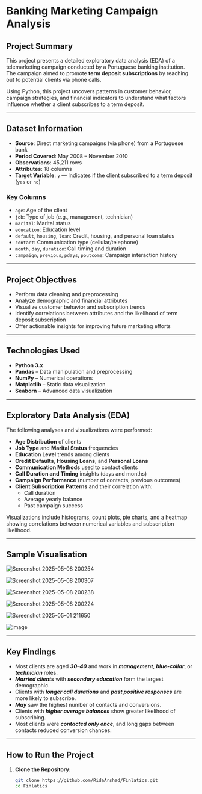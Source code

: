 # Banking Marketing Campaign Analysis

## **Project Summary**

This project presents a detailed exploratory data analysis (EDA) of a telemarketing campaign conducted by a Portuguese banking institution. The campaign aimed to promote **term deposit subscriptions** by reaching out to potential clients via phone calls.

Using Python, this project uncovers patterns in customer behavior, campaign strategies, and financial indicators to understand what factors influence whether a client subscribes to a term deposit.

---

## **Dataset Information**

- **Source**: Direct marketing campaigns (via phone) from a Portuguese bank
- **Period Covered**: May 2008 – November 2010
- **Observations**: 45,211 rows
- **Attributes**: 18 columns
- **Target Variable**: `y` — Indicates if the client subscribed to a term deposit (`yes` or `no`)

### Key Columns
- `age`: Age of the client
- `job`: Type of job (e.g., management, technician)
- `marital`: Marital status
- `education`: Education level
- `default`, `housing`, `loan`: Credit, housing, and personal loan status
- `contact`: Communication type (cellular/telephone)
- `month`, `day`, `duration`: Call timing and duration
- `campaign`, `previous`, `pdays`, `poutcome`: Campaign interaction history

---

## **Project Objectives**

- Perform data cleaning and preprocessing
- Analyze demographic and financial attributes
- Visualize customer behavior and subscription trends
- Identify correlations between attributes and the likelihood of term deposit subscription
- Offer actionable insights for improving future marketing efforts

---

## **Technologies Used**

- **Python 3.x**
- **Pandas** – Data manipulation and preprocessing
- **NumPy** – Numerical operations
- **Matplotlib** – Static data visualization
- **Seaborn** – Advanced data visualization

---

## **Exploratory Data Analysis (EDA)**

The following analyses and visualizations were performed:

- **Age Distribution** of clients
- **Job Type** and **Marital Status** frequencies
- **Education Level** trends among clients
- **Credit Defaults**, **Housing Loans**, and **Personal Loans**
- **Communication Methods** used to contact clients
- **Call Duration and Timing** insights (days and months)
- **Campaign Performance** (number of contacts, previous outcomes)
- **Client Subscription Patterns** and their correlation with:
  - Call duration
  - Average yearly balance
  - Past campaign success

Visualizations include histograms, count plots, pie charts, and a heatmap showing correlations between numerical variables and subscription likelihood.

---
## **Sample Visualisation**
![Screenshot 2025-05-08 200254](https://github.com/user-attachments/assets/a6731b69-9375-4ba3-b3d2-a99a20cbedbc)

![Screenshot 2025-05-08 200307](https://github.com/user-attachments/assets/534ff709-b4de-452b-826d-2ff09e1fb80b)

![Screenshot 2025-05-08 200238](https://github.com/user-attachments/assets/494124e8-1915-4df5-bf94-8f28c4977212)

![Screenshot 2025-05-08 200224](https://github.com/user-attachments/assets/46613370-d389-4235-ab0e-a3cb914a71e8)

![Screenshot 2025-05-01 211650](https://github.com/user-attachments/assets/554f0bf4-b4e4-4ebe-a4b5-9e1582551f9b)

![image](https://github.com/user-attachments/assets/fafe2404-8c55-42ce-b554-5aea4ab047a1)


---

## **Key Findings**

- Most clients are aged ***30–40*** and work in ***management***, ***blue-collar***, or ***technician*** roles.
- ***Married clients*** with ***secondary education*** form the largest demographic.
- Clients with ***longer call durations*** and ***past positive responses*** are more likely to subscribe.
- ***May*** saw the highest number of contacts and conversions.
- Clients with ***higher average balances*** show greater likelihood of subscribing.
- Most clients were ***contacted only once***, and long gaps between contacts reduced conversion chances.

---
## How to Run the Project

1. **Clone the Repository:**

   ```bash
   git clone https://github.com/RidaArshad/Finlatics.git
   cd Finlatics



